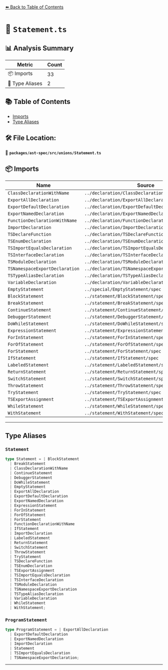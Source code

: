[⬅️ Back to Table of Contents](../../../../index.md)

# 📄 `Statement.ts`

## 📊 Analysis Summary

| Metric | Count |
|--------|-------|
| 📦 Imports | 33 |
| 📑 Type Aliases | 2 |

## 📚 Table of Contents

- [Imports](#imports)
- [Type Aliases](#type-aliases)

## 🛠️ File Location:
📂 **`packages/ast-spec/src/unions/Statement.ts`**

## 📦 Imports

| Name | Source |
|------|--------|
| `ClassDeclarationWithName` | `../declaration/ClassDeclaration/spec` |
| `ExportAllDeclaration` | `../declaration/ExportAllDeclaration/spec` |
| `ExportDefaultDeclaration` | `../declaration/ExportDefaultDeclaration/spec` |
| `ExportNamedDeclaration` | `../declaration/ExportNamedDeclaration/spec` |
| `FunctionDeclarationWithName` | `../declaration/FunctionDeclaration/spec` |
| `ImportDeclaration` | `../declaration/ImportDeclaration/spec` |
| `TSDeclareFunction` | `../declaration/TSDeclareFunction/spec` |
| `TSEnumDeclaration` | `../declaration/TSEnumDeclaration/spec` |
| `TSImportEqualsDeclaration` | `../declaration/TSImportEqualsDeclaration/spec` |
| `TSInterfaceDeclaration` | `../declaration/TSInterfaceDeclaration/spec` |
| `TSModuleDeclaration` | `../declaration/TSModuleDeclaration/spec` |
| `TSNamespaceExportDeclaration` | `../declaration/TSNamespaceExportDeclaration/spec` |
| `TSTypeAliasDeclaration` | `../declaration/TSTypeAliasDeclaration/spec` |
| `VariableDeclaration` | `../declaration/VariableDeclaration/spec` |
| `EmptyStatement` | `../special/EmptyStatement/spec` |
| `BlockStatement` | `../statement/BlockStatement/spec` |
| `BreakStatement` | `../statement/BreakStatement/spec` |
| `ContinueStatement` | `../statement/ContinueStatement/spec` |
| `DebuggerStatement` | `../statement/DebuggerStatement/spec` |
| `DoWhileStatement` | `../statement/DoWhileStatement/spec` |
| `ExpressionStatement` | `../statement/ExpressionStatement/spec` |
| `ForInStatement` | `../statement/ForInStatement/spec` |
| `ForOfStatement` | `../statement/ForOfStatement/spec` |
| `ForStatement` | `../statement/ForStatement/spec` |
| `IfStatement` | `../statement/IfStatement/spec` |
| `LabeledStatement` | `../statement/LabeledStatement/spec` |
| `ReturnStatement` | `../statement/ReturnStatement/spec` |
| `SwitchStatement` | `../statement/SwitchStatement/spec` |
| `ThrowStatement` | `../statement/ThrowStatement/spec` |
| `TryStatement` | `../statement/TryStatement/spec` |
| `TSExportAssignment` | `../statement/TSExportAssignment/spec` |
| `WhileStatement` | `../statement/WhileStatement/spec` |
| `WithStatement` | `../statement/WithStatement/spec` |


---

## Type Aliases

### `Statement`

```ts
type Statement = | BlockStatement
  | BreakStatement
  | ClassDeclarationWithName
  | ContinueStatement
  | DebuggerStatement
  | DoWhileStatement
  | EmptyStatement
  | ExportAllDeclaration
  | ExportDefaultDeclaration
  | ExportNamedDeclaration
  | ExpressionStatement
  | ForInStatement
  | ForOfStatement
  | ForStatement
  | FunctionDeclarationWithName
  | IfStatement
  | ImportDeclaration
  | LabeledStatement
  | ReturnStatement
  | SwitchStatement
  | ThrowStatement
  | TryStatement
  | TSDeclareFunction
  | TSEnumDeclaration
  | TSExportAssignment
  | TSImportEqualsDeclaration
  | TSInterfaceDeclaration
  | TSModuleDeclaration
  | TSNamespaceExportDeclaration
  | TSTypeAliasDeclaration
  | VariableDeclaration
  | WhileStatement
  | WithStatement;
```

### `ProgramStatement`

```ts
type ProgramStatement = | ExportAllDeclaration
  | ExportDefaultDeclaration
  | ExportNamedDeclaration
  | ImportDeclaration
  | Statement
  | TSImportEqualsDeclaration
  | TSNamespaceExportDeclaration;
```


---